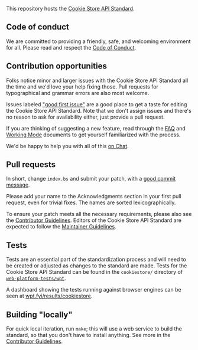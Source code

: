 This repository hosts the [Cookie Store API Standard](https://cookiestore.spec.whatwg.org/).

## Code of conduct

We are committed to providing a friendly, safe, and welcoming environment for all. Please read and respect the [Code of Conduct](https://whatwg.org/code-of-conduct).

## Contribution opportunities

Folks notice minor and larger issues with the Cookie Store API Standard all the time and we'd love your help fixing those. Pull requests for typographical and grammar errors are also most welcome.

Issues labeled ["good first issue"](https://github.com/whatwg/cookiestore/labels/good%20first%20issue) are a good place to get a taste for editing the Cookie Store API Standard. Note that we don't assign issues and there's no reason to ask for availability either, just provide a pull request.

If you are thinking of suggesting a new feature, read through the [FAQ](https://whatwg.org/faq) and [Working Mode](https://whatwg.org/working-mode) documents to get yourself familiarized with the process.

We'd be happy to help you with all of this [on Chat](https://whatwg.org/chat).

## Pull requests

In short, change `index.bs` and submit your patch, with a [good commit message](https://github.com/whatwg/meta/blob/main/COMMITTING.md).

Please add your name to the Acknowledgments section in your first pull request, even for trivial fixes. The names are sorted lexicographically.

To ensure your patch meets all the necessary requirements, please also see the [Contributor Guidelines](https://github.com/whatwg/meta/blob/main/CONTRIBUTING.md). Editors of the Cookie Store API Standard are expected to follow the [Maintainer Guidelines](https://github.com/whatwg/meta/blob/main/MAINTAINERS.md).

## Tests

Tests are an essential part of the standardization process and will need to be created or adjusted as changes to the standard are made. Tests for the Cookie Store API Standard can be found in the `cookiestore/` directory of [`web-platform-tests/wpt`](https://github.com/web-platform-tests/wpt).

A dashboard showing the tests running against browser engines can be seen at [wpt.fyi/results/cookiestore](https://wpt.fyi/results/cookiestore).

## Building "locally"

For quick local iteration, run `make`; this will use a web service to build the standard, so that you don't have to install anything. See more in the [Contributor Guidelines](https://github.com/whatwg/meta/blob/main/CONTRIBUTING.md#building).
